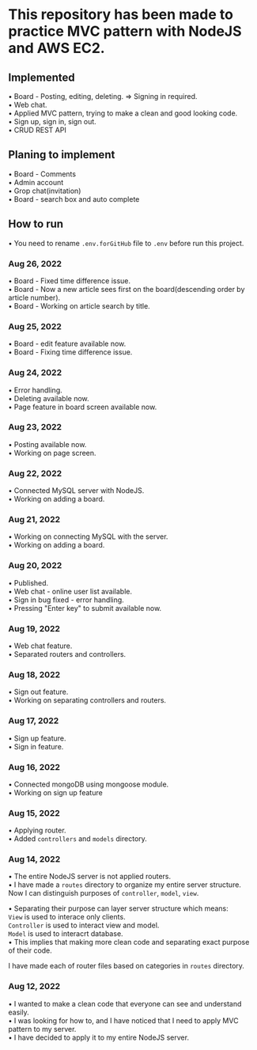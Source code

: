 # This repository has been made to practice MVC pattern with NodeJS and AWS EC2.

## Implemented
• Board - Posting, editing, deleting. => Signing in required. <br>
• Web chat. <br>
• Applied MVC pattern, trying to make a clean and good looking code. <br>
• Sign up, sign in, sign out. <br>
• CRUD REST API <br>

## Planing to implement
• Board - Comments <br>
• Admin account <br>
• Grop chat(invitation) <br>
• Board - search box and auto complete <br>

## How to run
• You need to rename `.env.forGitHub` file to `.env` before run this project.

### Aug 26, 2022
• Board - Fixed time difference issue. <br>
• Board - Now a new article sees first on the board(descending order by article number). <br>
• Board - Working on article search by title. <br>

### Aug 25, 2022
• Board - edit feature available now. <br>
• Board - Fixing time difference issue. <br>

### Aug 24, 2022
• Error handling. <br>
• Deleting available now. <br>
• Page feature in board screen available now. <br>

### Aug 23, 2022
• Posting available now. <br>
• Working on page screen. <br>

### Aug 22, 2022
• Connected MySQL server with NodeJS. <br>
• Working on adding a board. <br>

### Aug 21, 2022
• Working on connecting MySQL with the server. <br>
• Working on adding a board. <br>

### Aug 20, 2022
• Published. <br>
• Web chat - online user list available. <br>
• Sign in bug fixed - error handling. <br>
• Pressing "Enter key" to submit available now. <br>

### Aug 19, 2022
• Web chat feature. <br>
• Separated routers and controllers. <br>

### Aug 18, 2022
• Sign out feature. <br>
• Working on separating controllers and routers. <br>

### Aug 17, 2022
• Sign up feature. <br>
• Sign in feature. <br>

### Aug 16, 2022
• Connected mongoDB using mongoose module. <br>
• Working on sign up feature <br>

### Aug 15, 2022
• Applying router. <br>
• Added `controllers` and `models` directory. <br>

### Aug 14, 2022
• The entire NodeJS server is not applied routers. <br>
• I have made a `routes` directory to organize my entire server structure. <br>
Now I can distinguish purposes of `controller`, `model`, `view`. <br>

• Separating their purpose can layer server structure which means:  <br>
    `View` is used to interace only clients. <br>
    `Controller` is used to interact view and model. <br>
    `Model` is used to interacrt database. <br>
• This implies that making more clean code and separating exact purpose of their code. <br>

I have made each of router files based on categories in `routes` directory. <br>

### Aug 12, 2022
• I wanted to make a clean code that everyone can see and understand easily. <br>
• I was looking for how to, and I have noticed that I need to apply MVC pattern to my server.  <br>
• I have decided to apply it to my entire NodeJS server. <br>
